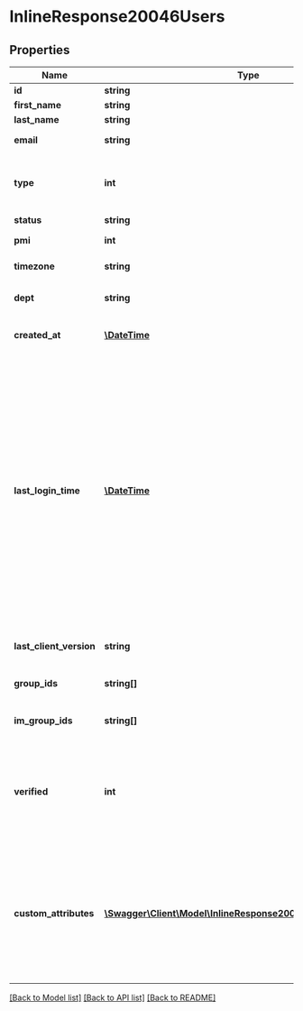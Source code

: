 # InlineResponse20046Users

## Properties
Name | Type | Description | Notes
------------ | ------------- | ------------- | -------------
**id** | **string** | User ID. | [optional] 
**first_name** | **string** | User&#39;s first name. | [optional] 
**last_name** | **string** | User&#39;s last name. | [optional] 
**email** | **string** | User&#39;s email address. | [default to 'john.doe@gmail.com']
**type** | **int** | User&#39;s plan type.&lt;br&gt; &#x60;1&#x60; - Basic.&lt;br&gt; &#x60;2&#x60; - Licensed.&lt;br&gt; &#x60;3&#x60; - On-prem. | 
**status** | **string** | User&#39;s status | [optional] 
**pmi** | **int** | Personal meeting ID of the user. | [optional] 
**timezone** | **string** | The time zone of the user. | [optional] 
**dept** | **string** | Department, if provided by the user. | [optional] 
**created_at** | [**\DateTime**](\DateTime.md) | The time when user&#39;s account was created. | [optional] 
**last_login_time** | [**\DateTime**](\DateTime.md) | User&#39;s last login time. There is a three-days buffer period for this field. For example, if user first logged in on 2020-01-01 and then logged out and logged in on 2020-01-02, the value of this field will still reflect the login time of 2020-01-01. However, if the user logs in on 2020-01-04, the value of this field will reflect the corresponding login time since it exceeds the three-day buffer period. | [optional] 
**last_client_version** | **string** | The last client version that user used to login. | [optional] 
**group_ids** | **string[]** | IDs of groups where the user is a member. | [optional] 
**im_group_ids** | **string[]** | IDs of IM directory groups where the user is a member. | [optional] 
**verified** | **int** | Display whether the user&#39;s email address for the Zoom account is verified or not. &lt;br&gt; &#x60;1&#x60; - Verified user email.&lt;br&gt; &#x60;0&#x60; - User&#39;s email not verified. | [optional] 
**custom_attributes** | [**\Swagger\Client\Model\InlineResponse20046CustomAttributes[]**](InlineResponse20046CustomAttributes.md) | Custom attributes. This field is only returned if users have been assigned custom attributes and if you provided &#x60;custom_attributes&#x60; as the value of &#x60;include_fields&#x60; query parameter in the API request. | [optional] 

[[Back to Model list]](../README.md#documentation-for-models) [[Back to API list]](../README.md#documentation-for-api-endpoints) [[Back to README]](../README.md)


